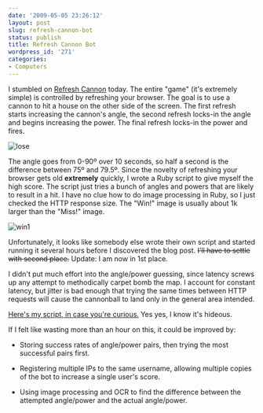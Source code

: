```yaml
---
date: '2009-05-05 23:26:12'
layout: post
slug: refresh-cannon-bot
status: publish
title: Refresh Cannon Bot
wordpress_id: '271'
categories:
- Computers
---
```


I stumbled on [Refresh Cannon](http://blog.classicalcode.com/?p=471) today. The entire "game" (it's extremely simple) is controlled by refreshing your browser. The goal is to use a cannon to hit a house on the other side of the screen. The first refresh starts increasing the cannon's angle, the second refresh locks-in the angle and begins increasing the power. The final refresh locks-in the power and fires. 

![lose](http://geoff.greer.fm/rambling/wp-content/uploads/2009/05/img.png)

The angle goes from 0-90º over 10 seconds, so half a second is the difference between 75º and 79.5º. Since the novelty of refreshing your browser gets old **extremely** quickly, I wrote a Ruby script to give myself the high score. The script just tries a bunch of angles and powers that are likely to result in a hit. I have no clue how to do image processing in Ruby, so I just checked the HTTP response size. The "Win!" image is usually about 1k larger than the "Miss!" image.

![win1](http://geoff.greer.fm/rambling/wp-content/uploads/2009/05/win1.png)

Unfortunately, it looks like somebody else wrote their own script and started running it several hours before I discovered the blog post. <del>I'll have to settle with second place.</del> Update: I am now in 1st place.

I didn't put much effort into the angle/power guessing, since latency screws up any attempt to methodically carpet bomb the map. I account for constant latency, but jitter is bad enough that trying the same times between HTTP requests will cause the cannonball to land only in the general area intended.

[Here's my script, in case you're curious.](/code/refresh_cannon.rb) Yes yes, I know it's hideous. 

If I felt like wasting more than an hour on this, it could be improved by:




  * Storing success rates of angle/power pairs, then trying the most successful pairs first.


  * Registering multiple IPs to the same username, allowing multiple copies of the bot to increase a single user's score.


  * Using image processing and OCR to find the difference between the attempted angle/power and the actual angle/power.



